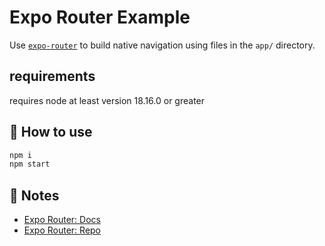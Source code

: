 # Expo Router Example

Use [`expo-router`](https://expo.github.io/router) to build native navigation using files in the `app/` directory.

## requirements

requires node at least version 18.16.0 or greater

## 🚀 How to use

```sh
npm i
npm start
```

## 📝 Notes

- [Expo Router: Docs](https://expo.github.io/router)
- [Expo Router: Repo](https://github.com/expo/router)
